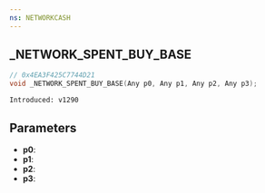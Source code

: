 ```yaml
---
ns: NETWORKCASH
---
```

## _NETWORK_SPENT_BUY_BASE

```c
// 0x4EA3F425C7744D21
void _NETWORK_SPENT_BUY_BASE(Any p0, Any p1, Any p2, Any p3);
```

```
Introduced: v1290
```

## Parameters
* **p0**:
* **p1**:
* **p2**:
* **p3**:

